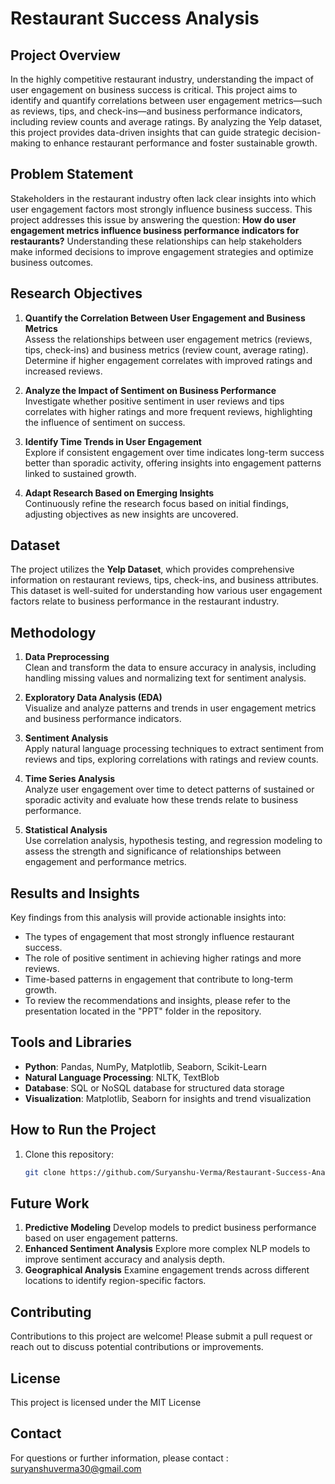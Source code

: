 # Restaurant Success Analysis

## Project Overview
In the highly competitive restaurant industry, understanding the impact of user engagement on business success is critical. This project aims to identify and quantify correlations between user engagement metrics—such as reviews, tips, and check-ins—and business performance indicators, including review counts and average ratings. By analyzing the Yelp dataset, this project provides data-driven insights that can guide strategic decision-making to enhance restaurant performance and foster sustainable growth.

## Problem Statement
Stakeholders in the restaurant industry often lack clear insights into which user engagement factors most strongly influence business success. This project addresses this issue by answering the question: **How do user engagement metrics influence business performance indicators for restaurants?** Understanding these relationships can help stakeholders make informed decisions to improve engagement strategies and optimize business outcomes.

## Research Objectives
1. **Quantify the Correlation Between User Engagement and Business Metrics**  
   Assess the relationships between user engagement metrics (reviews, tips, check-ins) and business metrics (review count, average rating). Determine if higher engagement correlates with improved ratings and increased reviews.

2. **Analyze the Impact of Sentiment on Business Performance**  
   Investigate whether positive sentiment in user reviews and tips correlates with higher ratings and more frequent reviews, highlighting the influence of sentiment on success.

3. **Identify Time Trends in User Engagement**  
   Explore if consistent engagement over time indicates long-term success better than sporadic activity, offering insights into engagement patterns linked to sustained growth.

4. **Adapt Research Based on Emerging Insights**  
   Continuously refine the research focus based on initial findings, adjusting objectives as new insights are uncovered.

## Dataset
The project utilizes the **Yelp Dataset**, which provides comprehensive information on restaurant reviews, tips, check-ins, and business attributes. This dataset is well-suited for understanding how various user engagement factors relate to business performance in the restaurant industry.

## Methodology
1. **Data Preprocessing**  
   Clean and transform the data to ensure accuracy in analysis, including handling missing values and normalizing text for sentiment analysis.

2. **Exploratory Data Analysis (EDA)**  
   Visualize and analyze patterns and trends in user engagement metrics and business performance indicators.

3. **Sentiment Analysis**  
   Apply natural language processing techniques to extract sentiment from reviews and tips, exploring correlations with ratings and review counts.

4. **Time Series Analysis**  
   Analyze user engagement over time to detect patterns of sustained or sporadic activity and evaluate how these trends relate to business performance.

5. **Statistical Analysis**  
   Use correlation analysis, hypothesis testing, and regression modeling to assess the strength and significance of relationships between engagement and performance metrics.

## Results and Insights
Key findings from this analysis will provide actionable insights into:
- The types of engagement that most strongly influence restaurant success.
- The role of positive sentiment in achieving higher ratings and more reviews.
- Time-based patterns in engagement that contribute to long-term growth.
- To review the recommendations and insights, please refer to the presentation located in the "PPT" folder in the repository.

## Tools and Libraries
- **Python**: Pandas, NumPy, Matplotlib, Seaborn, Scikit-Learn
- **Natural Language Processing**: NLTK, TextBlob
- **Database**: SQL or NoSQL database for structured data storage
- **Visualization**: Matplotlib, Seaborn for insights and trend visualization

## How to Run the Project
1. Clone this repository:
   ```bash
   git clone https://github.com/Suryanshu-Verma/Restaurant-Success-Analysis.git
   ```
## Future Work 
1. **Predictive Modeling**
    Develop models to predict business performance based on user engagement patterns.
2. **Enhanced Sentiment Analysis**
   Explore more complex NLP models to improve sentiment accuracy and analysis depth.
3. **Geographical Analysis**
   Examine engagement trends across different locations to identify region-specific factors.
## Contributing
  Contributions to this project are welcome! Please submit a pull request or reach out to discuss potential contributions or improvements.
## License
  This project is licensed under the MIT License 
## Contact
  For questions or further information, please contact : suryanshuverma30@gmail.com
  
  

